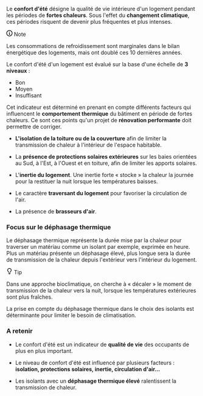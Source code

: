 Le **confort d'été** désigne la qualité de vie intérieure d'un logement pendant les périodes de **fortes chaleurs**. Sous l'effet du **changement climatique**, ces périodes risquent de devenir plus fréquentes et plus intenses.

<div class="markdown-alert markdown-alert-note" dir="auto">
    <p class="markdown-alert-title" dir="auto">
        <svg class="octicon octicon-info mr-2" viewBox="0 0 16 16" version="1.1" width="16" height="16" aria-hidden="true">
            <path d="M0 8a8 8 0 1 1 16 0A8 8 0 0 1 0 8Zm8-6.5a6.5 6.5 0 1 0 0 13 6.5 6.5 0 0 0 0-13ZM6.5 7.75A.75.75 0 0 1 7.25 7h1a.75.75 0 0 1 .75.75v2.75h.25a.75.75 0 0 1 0 1.5h-2a.75.75 0 0 1 0-1.5h.25v-2h-.25a.75.75 0 0 1-.75-.75ZM8 6a1 1 0 1 1 0-2 1 1 0 0 1 0 2Z"/>
        </svg>
        Note
    </p>
    <p dir="auto">Les consommations de refroidissement sont marginales dans le bilan énergétique des logements, mais ont doublé ces 10 dernières années.</p>
</div>

Le confort d'été d'un logement est évalué sur la base d'une échelle de **3 niveaux** :

- Bon
- Moyen
- Insuffisant

Cet indicateur est déterminé en prenant en compte différents facteurs qui influencent le **comportement thermique** du bâtiment en période de fortes chaleurs. Ce sont ces points qu'un projet de **rénovation performante** doit permettre de corriger.

- **L'isolation de la toiture ou de la couverture** afin de limiter la transmission de chaleur à l'intérieur de l'espace habitable.

- La **présence de protections solaires extérieures** sur les baies orientées au Sud, à l'Est, à l'Ouest et en toiture, afin de limiter les apports solaires.

- L'**inertie du logement**. Une inertie forte « stocke » la chaleur la journée pour la restituer la nuit lorsque les températures baisses.

- Le caractère **traversant du logement** pour favoriser la circulation de l'air.

- La présence de **brasseurs d'air**.

### Focus sur le déphasage thermique

Le déphasage thermique représente la durée mise par la chaleur pour traverser un matériau comme un isolant par exemple, exprimée en heure. Plus un matériau présente un déphasage élevé, plus longue sera la durée de transmission de la chaleur depuis l'extérieur vers l'intérieur du logement.

<div class="markdown-alert markdown-alert-tip" dir="auto">
    <p class="markdown-alert-title" dir="auto">
        <svg class="octicon octicon-light-bulb mr-2" viewBox="0 0 16 16" version="1.1" width="16" height="16" aria-hidden="true">
            <path d="M8 1.5c-2.363 0-4 1.69-4 3.75 0 .984.424 1.625.984 2.304l.214.253c.223.264.47.556.673.848.284.411.537.896.621 1.49a.75.75 0 0 1-1.484.211c-.04-.282-.163-.547-.37-.847a8.456 8.456 0 0 0-.542-.68c-.084-.1-.173-.205-.268-.32C3.201 7.75 2.5 6.766 2.5 5.25 2.5 2.31 4.863 0 8 0s5.5 2.31 5.5 5.25c0 1.516-.701 2.5-1.328 3.259-.095.115-.184.22-.268.319-.207.245-.383.453-.541.681-.208.3-.33.565-.37.847a.751.751 0 0 1-1.485-.212c.084-.593.337-1.078.621-1.489.203-.292.45-.584.673-.848.075-.088.147-.173.213-.253.561-.679.985-1.32.985-2.304 0-2.06-1.637-3.75-4-3.75ZM5.75 12h4.5a.75.75 0 0 1 0 1.5h-4.5a.75.75 0 0 1 0-1.5ZM6 15.25a.75.75 0 0 1 .75-.75h2.5a.75.75 0 0 1 0 1.5h-2.5a.75.75 0 0 1-.75-.75Z"/>
        </svg>
        Tip
    </p>
    <p dir="auto">Dans une approche bioclimatique, on cherche à « décaler » le moment de transmission de la chaleur vers la nuit, lorsque les températures extérieures sont plus fraîches.</p>
</div>

La prise en compte du déphasage thermique dans le choix des isolants est déterminante pour limiter le besoin de climatisation.

### A retenir

- Le confort d'été est un indicateur de **qualité de vie** des occupants de plus en plus important.

- Le niveau de confort d'été est influencé par plusieurs facteurs : **isolation, protections solaires, inertie, circulation d'air...**

- Les isolants avec un **déphasage thermique élevé** ralentissent la transmission de chaleur.
